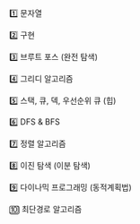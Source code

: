 
1️⃣ 문자열

2️⃣ 구현

3️⃣ 브루트 포스 (완전 탐색)

4️⃣ 그리디 알고리즘

5️⃣ 스택, 큐, 덱, 우선순위 큐 (힙)

6️⃣ DFS & BFS

7️⃣ 정렬 알고리즘

8️⃣ 이진 탐색 (이분 탐색)

9️⃣ 다이나믹 프로그래밍 (동적계획법)

🔟 최단경로 알고리즘

